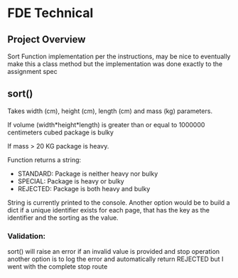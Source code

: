 # FDE Technical

## Project Overview
Sort Function implementation per the instructions, 
may be nice to eventually make this a class method but 
the implementation was done exactly to the assignment spec


## sort()
Takes width (cm), height (cm), length (cm)  and mass (kg) parameters. 


If volume (width\*height\*length) is greater than or equal to 1000000 centimeters
cubed package is bulky

If mass > 20 KG package is heavy.

Function returns a string:
- STANDARD: Package is neither heavy nor bulky
- SPECIAL: Package is heavy or bulky
- REJECTED: Package is both heavy and bulky

String is currently printed to the console. Another option would be to build a dict
if a unique identifier exists for each page, that has the key as the identifier and the 
sorting as the value. 

### Validation:
sort() will raise an error if an invalid value is provided and stop operation
another option is to log the error and automatically return REJECTED but I went 
with the complete stop route